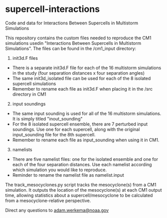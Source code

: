 # supercell-interactions
Code and data for Interactions Between Supercells in Multistorm Simulations

This repository contains the custom files needed to reproduce the CM1 simulations usedin "Interactions Between Supercells in Multistorm Simulations". The files can be found in the /cm1_input directory:

1) init3d.F files
- There is a separate init3d.F file for each of the 16 multistorm simulations in the study (four separation distances x four separation angles)
- The same init3d_isolated file can be used for each of the 8 isolated supercell simulations
- Remember to rename each file as init3d.F when placing it in the /src directory in CM1

2) input soundings
- The same input sounding is used for all of the 16 multistorm simulations. It is simply titled "inout_sounding"
- For the 8 isolated supercell ensemble, there are 7 perturbed input soundings. Use one for each supercell, along with the original input_sounding file for the 8th supercell.
- Remember to rename each file as input_sounding when using it in CM1.

3) namelists
- There are five namelist files: one for the isolated ensemble and one for each of the four separation distances. Use each namelist according which simulation you would like to reproduce.
- Reminder to rename the namelist file as namelist.input

The track_mesocyclones.py script tracks the mesocyclone(s) from a CM1 simulation. It outputs the location of the mesocyclone(s) at each CM1 output time, allowing statistics about a supercell/mesocyclone to be calculated from a mesocyclone-relative perspective.

Direct any questions to adam.werkema@noaa.gov
